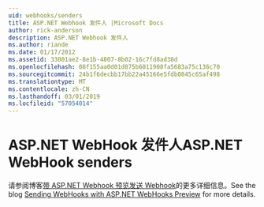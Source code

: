 ```yaml
---
uid: webhooks/senders
title: ASP.NET Webhook 发件人 |Microsoft Docs
author: rick-anderson
description: ASP.NET Webhook 发件人
ms.author: riande
ms.date: 01/17/2012
ms.assetid: 33001ae2-8e1b-4807-8b02-16c7fd8ad38d
ms.openlocfilehash: 08f155aa0d01d875b6011908fa5683a75c136c70
ms.sourcegitcommit: 24b1f6decbb17bb22a45166e5fdb0845c65af498
ms.translationtype: MT
ms.contentlocale: zh-CN
ms.lasthandoff: 03/01/2019
ms.locfileid: "57054014"
---
```

# <a name="aspnet-webhook-senders"></a><span data-ttu-id="d0975-103">ASP.NET WebHook 发件人</span><span class="sxs-lookup"><span data-stu-id="d0975-103">ASP.NET WebHook senders</span></span>

<span data-ttu-id="d0975-104">请参阅博客[带 ASP.NET Webhook 预览发送 Webhook](http://blogs.msdn.com/b/webdev/archive/2015/09/15/sending-webhooks-with-asp-net-webhooks-preview.aspx)的更多详细信息。</span><span class="sxs-lookup"><span data-stu-id="d0975-104">See the blog [Sending WebHooks with ASP.NET WebHooks Preview](http://blogs.msdn.com/b/webdev/archive/2015/09/15/sending-webhooks-with-asp-net-webhooks-preview.aspx) for more details.</span></span>
